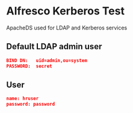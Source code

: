 # Alfresco Kerberos Test

ApacheDS used for LDAP and Kerberos services

## Default LDAP admin user
```json
BIND DN:   uid=admin,ou=system
PASSWORD:  secret
```

## User 
```json
name: hruser
password: password
```

